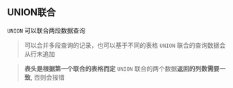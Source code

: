 ## UNION联合


`UNION` 可以联合两段数据查询

> 可以合并多段查询的记录，也可以基于不同的表格
> `UNION` 联合的查询数据会从行末追加

> **表头是根据第一个联合的表格而定**
> `UNION` 联合的两个数据**返回的列数需要一致**, 否则会报错
